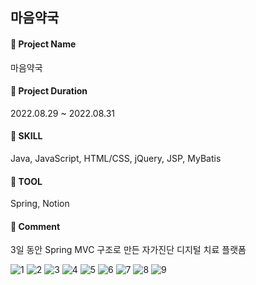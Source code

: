 ## 마음약국
#### 📌 Project Name <br>
마음약국 <br>
#### 📌 Project Duration <br>
2022.08.29 ~ 2022.08.31 <br>
#### 📌 SKILL <br>
Java, JavaScript, HTML/CSS, jQuery, JSP, MyBatis <br>
#### 📌 TOOL <br>
Spring, Notion <br>
#### 📌 Comment <br>
3일 동안 Spring MVC 구조로 만든 자가진단 디지털 치료 플랫폼 <br>

![1](https://user-images.githubusercontent.com/97905221/194129465-0b02af4f-2f3c-4375-9192-7f38de2f6c01.jpg)
![2](https://user-images.githubusercontent.com/97905221/194129484-6b113678-b100-488e-bf20-29e3436add3f.jpg)
![3](https://user-images.githubusercontent.com/97905221/194129493-921cd4be-c505-4330-89ea-26303ccdba9c.jpg)
![4](https://user-images.githubusercontent.com/97905221/194129498-f57f50d2-6b0e-4c12-8fea-c4e9edb47e32.jpg)
![5](https://user-images.githubusercontent.com/97905221/194129510-2a819a27-86c6-4339-bd5d-55347a3e75f9.jpg)
![6](https://user-images.githubusercontent.com/97905221/194129519-6ea69f0e-1f16-4489-955f-fd6574fb90f0.jpg)
![7](https://user-images.githubusercontent.com/97905221/194129528-baf75e11-76d7-46a5-9e45-f45c9334474e.jpg)
![8](https://user-images.githubusercontent.com/97905221/194129533-25deb735-9719-4f15-97a4-f4f010aa4a30.jpg)
![9](https://user-images.githubusercontent.com/97905221/194129539-f85d04de-9360-4bc6-9c40-05e17893ec1a.jpg)
